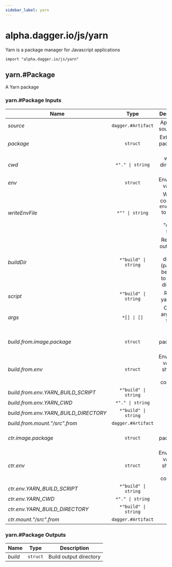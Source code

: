 ```yaml
---
sidebar_label: yarn
---
```


# alpha.dagger.io/js/yarn

Yarn is a package manager for Javascript applications

```cue
import "alpha.dagger.io/js/yarn"
```

## yarn.#Package

A Yarn package

### yarn.#Package Inputs

| Name                                    | Type                    | Description                                                                          |
| -------------                           |:-------------:          |:-------------:                                                                       |
|*source*                                 | `dagger.#Artifact`      |Application source code                                                               |
|*package*                                | `struct`                |Extra alpine packages to install                                                      |
|*cwd*                                    | `*"." \| string`        |working directory to use                                                              |
|*env*                                    | `struct`                |Environment variables                                                                 |
|*writeEnvFile*                           | `*"" \| string`         |Write the contents of `environment` to this file, in the "envfile" format             |
|*buildDir*                               | `*"build" \| string`    |Read build output from this directory (path must be relative to working directory)    |
|*script*                                 | `*"build" \| string`    |Run this yarn script                                                                  |
|*args*                                   | `*[] \| []`             |Optional arguments for the script                                                     |
|*build.from.image.package*               | `struct`                |List of packages to install                                                           |
|*build.from.env*                         | `struct`                |Environment variables shared by all commands                                          |
|*build.from.env.YARN_BUILD_SCRIPT*       | `*"build" \| string`    |-                                                                                     |
|*build.from.env.YARN_CWD*                | `*"." \| string`        |-                                                                                     |
|*build.from.env.YARN_BUILD_DIRECTORY*    | `*"build" \| string`    |-                                                                                     |
|*build.from.mount."/src".from*           | `dagger.#Artifact`      |-                                                                                     |
|*ctr.image.package*                      | `struct`                |List of packages to install                                                           |
|*ctr.env*                                | `struct`                |Environment variables shared by all commands                                          |
|*ctr.env.YARN_BUILD_SCRIPT*              | `*"build" \| string`    |-                                                                                     |
|*ctr.env.YARN_CWD*                       | `*"." \| string`        |-                                                                                     |
|*ctr.env.YARN_BUILD_DIRECTORY*           | `*"build" \| string`    |-                                                                                     |
|*ctr.mount."/src".from*                  | `dagger.#Artifact`      |-                                                                                     |

### yarn.#Package Outputs

| Name             | Type              | Description              |
| -------------    |:-------------:    |:-------------:           |
|*build*           | `struct`          |Build output directory    |
